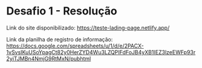 # Desafio 1 - Resolução

Link do site disponibilizado: https://teste-lading-page.netlify.app/

Link da planilha de registro de informação: https://docs.google.com/spreadsheets/u/1/d/e/2PACX-1vSvsIKuUSoYpagCt82y0HerZYD4Wu3LZQPIFdFoJB4yXB1IEZ3lzeEWFp93r2yiTJMBn4NmjG9RtMxN/pubhtml
